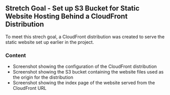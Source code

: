 ## Stretch Goal -  Set up S3 Bucket for Static Website Hosting Behind a CloudFront Distribution

To meet this strech goal, a CloudFront distribution was created to serve the static website set up earlier in the project.

### Content
- Screenshot showing the configuration of the CloudFront distribution
- Screenshot showing the S3 bucket containing the website files used as the origin for the distribution
- Screenshot showing the index page of the website served from the CloudFront URL